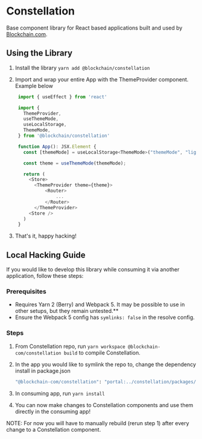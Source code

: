 # Constellation

Base component library for React based applications built and used by [Blockchain.com](blockchain.com).

## Using the Library

1. Install the library `yarn add @blockchain/constellation`
2. Import and wrap your entire App with the ThemeProvider component. Example below

   ```js
    import { useEffect } from 'react'

    import {
      ThemeProvider,
      useThemeMode,
      useLocalStorage,
      ThemeMode,
    } from '@blockchain/constellation'

    function App(): JSX.Element {
      const [themeMode] = useLocalStorage<ThemeMode>("themeMode", "light")

      const theme = useThemeMode(themeMode);

      return (
        <Store>
          <ThemeProvider theme={theme}>
              <Router>
                  ...
              </Router>
          </ThemeProvider>
        <Store />
      )
    }
   ```

3. That's it, happy hacking!

## Local Hacking Guide

If you would like to develop this library while consuming it via another application, follow these steps:

### Prerequisites

- Requires Yarn 2 (Berry) and Webpack 5. It may be possible to use in other setups, but they remain untested.\*\*
- Ensure the Webpack 5 config has `symlinks: false` in the resolve config.

### Steps

1. From Constellation repo, run `yarn workspace @blockchain-com/constellation build` to compile Constellation.
2. In the app you would like to symlink the repo to, change the dependency install in package.json

   ```sh
   "@blockchain-com/constellation": "portal:../constellation/packages/constellation", // relative path may be different!
   ```

3. In consuming app, run `yarn install`
4. You can now make changes to Constellation components and use them directly in the consuming app!

NOTE: For now you will have to manually rebuild (rerun step 1) after every change to a Constellation component.
